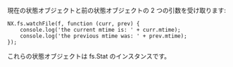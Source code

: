 現在の状態オブジェクトと前の状態オブジェクトの 2 つの引数を受け取ります:

    NX.fs.watchFile(f, function (curr, prev) {
        console.log('the current mtime is: ' + curr.mtime);
        console.log('the previous mtime was: ' + prev.mtime);
    });

これらの状態オブジェクトは fs.Stat のインスタンスです。

